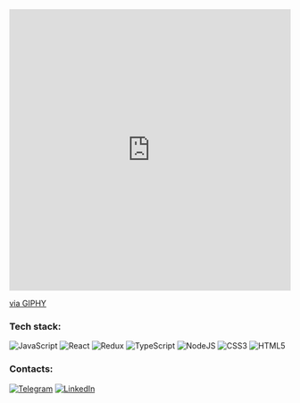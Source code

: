 <div style="width:100%;height:0;padding-bottom:100%;position:relative;"><iframe src="https://giphy.com/embed/RN8FdaB6T1bkkI5n4I" width="100%" height="100%" style="position:absolute" frameBorder="0" class="giphy-embed" allowFullScreen></iframe></div><p><a href="https://giphy.com/stickers/code-programmer-learn-to-RN8FdaB6T1bkkI5n4I">via GIPHY</a></p>

### Tech stack:
![JavaScript](https://img.shields.io/badge/javascript-%23323330.svg?style=for-the-badge&logo=javascript&logoColor=%23F7DF1E)
![React](https://img.shields.io/badge/react-%2320232a.svg?style=for-the-badge&logo=react&logoColor=%2361DAFB)
![Redux](https://img.shields.io/badge/redux-%23593d88.svg?style=for-the-badge&logo=redux&logoColor=white)
![TypeScript](https://img.shields.io/badge/typescript-%23007ACC.svg?style=for-the-badge&logo=typescript&logoColor=white)
![NodeJS](https://img.shields.io/badge/node.js-6DA55F?style=for-the-badge&logo=node.js&logoColor=white)
![CSS3](https://img.shields.io/badge/css3-%231572B6.svg?style=for-the-badge&logo=css3&logoColor=white)
![HTML5](https://img.shields.io/badge/html5-%23E34F26.svg?style=for-the-badge&logo=html5&logoColor=white)

### Сontacts:
[![Telegram](https://img.shields.io/badge/-Telegram-090909?style=for-the-badge&logo=telegram&logoColor=27A0D9)](https://t.me/unclebusy)
[![LinkedIn](https://img.shields.io/badge/-LinkedIn-090909?style=for-the-badge&logo=linkedin&logoColor=007BB6)](https://www.linkedin.com/in/unclebusy)

